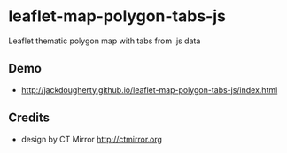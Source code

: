 # leaflet-map-polygon-tabs-js
Leaflet thematic polygon map with tabs from .js data

## Demo
- http://jackdougherty.github.io/leaflet-map-polygon-tabs-js/index.html

## Credits
- design by CT Mirror http://ctmirror.org
